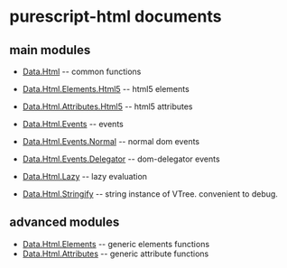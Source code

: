 purescript-html documents
===

main modules
---
* [Data.Html](Data/Html.md) -- common functions
* [Data.Html.Elements.Html5](Data/Html/Elements/Html5.md) -- html5 elements
* [Data.Html.Attributes.Html5](Data/Html/Attributes/Html5.md) -- html5 attributes

* [Data.Html.Events](Data/Html/Events.md) -- events
* [Data.Html.Events.Normal](Data/Html/Events/Normal.md) -- normal dom events
* [Data.Html.Events.Delegator](Data/Html/Events/Delegator.md) -- dom-delegator events

* [Data.Html.Lazy](Data/Html/Lazy.md) -- lazy evaluation

* [Data.Html.Stringify](Data/Html/Stringify.md) -- string instance of VTree. convenient to debug.

advanced modules
---
* [Data.Html.Elements](Data/Html/Elements.md) -- generic elements functions
* [Data.Html.Attributes](Data/Html/Attributes.md) -- generic attribute functions
